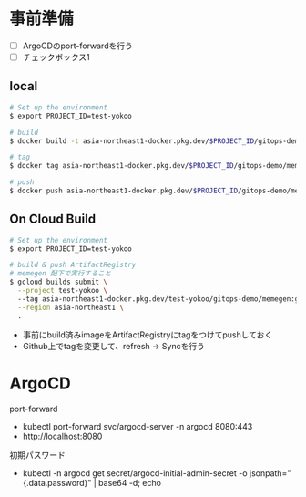 
# 事前準備
- [ ] ArgoCDのport-forwardを行う
- [ ] チェックボックス1

## local
```bash
# Set up the environment
$ export PROJECT_ID=test-yokoo

# build
$ docker build -t asia-northeast1-docker.pkg.dev/$PROJECT_ID/gitops-demo/memegen:blue . --no-cache

# tag
$ docker tag asia-northeast1-docker.pkg.dev/$PROJECT_ID/gitops-demo/memegen:blue memegen:blue

# push
$ docker push asia-northeast1-docker.pkg.dev/$PROJECT_ID/gitops-demo/memegen:blue
```

## On Cloud Build
```bash
# Set up the environment
$ export PROJECT_ID=test-yokoo

# build & push ArtifactRegistry　
# memegen 配下で実行すること
$ gcloud builds submit \
  --project test-yokoo \    
  --tag asia-northeast1-docker.pkg.dev/test-yokoo/gitops-demo/memegen:green \
  --region asia-northeast1 \
  .
```

- 事前にbuild済みimageをArtifactRegistryにtagをつけてpushしておく
- Github上でtagを変更して、refresh → Syncを行う
# ArgoCD
port-forward
- kubectl port-forward svc/argocd-server -n argocd 8080:443
- http://localhost:8080

初期パスワード
- kubectl -n argocd get secret/argocd-initial-admin-secret -o jsonpath="{.data.password}" | base64 -d; echo 